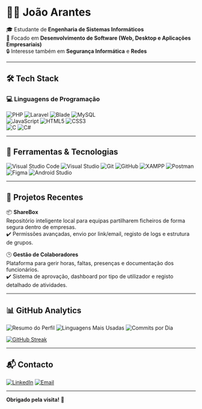 # 👨‍💻 João Arantes

🎓 Estudante de **Engenharia de Sistemas Informáticos**  
🚀 Focado em **Desenvolvimento de Software (Web, Desktop e Aplicações Empresariais)**  
🔒 Interesse também em **Segurança Informática** e **Redes**

---

## 🛠️ Tech Stack

### 💻 Linguagens de Programação

![PHP](https://img.shields.io/badge/PHP-777BB4?style=for-the-badge&logo=php&logoColor=white)
![Laravel](https://img.shields.io/badge/Laravel-E74430?style=for-the-badge&logo=laravel&logoColor=white)
![Blade](https://img.shields.io/badge/Blade-black?style=for-the-badge)
![MySQL](https://img.shields.io/badge/MySQL-005C84?style=for-the-badge&logo=mysql&logoColor=white)  
![JavaScript](https://img.shields.io/badge/JavaScript-F7DF1E?style=for-the-badge&logo=javascript&logoColor=black)
![HTML5](https://img.shields.io/badge/HTML5-E34F26?style=for-the-badge&logo=html5&logoColor=white)
![CSS3](https://img.shields.io/badge/CSS3-1572B6?style=for-the-badge&logo=css3&logoColor=white)  
![C](https://img.shields.io/badge/C-00599C?style=for-the-badge&logo=c&logoColor=white)
![C#](https://img.shields.io/badge/C%23-239120?style=for-the-badge&logo=c-sharp&logoColor=white)

---

## 🧰 Ferramentas & Tecnologias

![Visual Studio Code](https://img.shields.io/badge/VS_Code-007ACC?style=for-the-badge&logo=visual-studio-code&logoColor=white)
![Visual Studio](https://img.shields.io/badge/Visual_Studio-5C2D91?style=for-the-badge&logo=visual-studio&logoColor=white)
![Git](https://img.shields.io/badge/Git-F05032?style=for-the-badge&logo=git&logoColor=white)
![GitHub](https://img.shields.io/badge/GitHub-181717?style=for-the-badge&logo=github&logoColor=white)
![XAMPP](https://img.shields.io/badge/XAMPP-FB7A24?style=for-the-badge&logo=xampp&logoColor=white)
![Postman](https://img.shields.io/badge/Postman-FF6C37?style=for-the-badge&logo=postman&logoColor=white)
![Figma](https://img.shields.io/badge/Figma-F24E1E?style=for-the-badge&logo=figma&logoColor=white)
![Android Studio](https://img.shields.io/badge/Android_Studio-3DDC84?style=for-the-badge&logo=android-studio&logoColor=white)

---

## 📌 Projetos Recentes

📦 **ShareBox**  
Repositório inteligente local para equipas partilharem ficheiros de forma segura dentro de empresas.  
✔️ Permissões avançadas, envio por link/email, registo de logs e estrutura de grupos.

🕒 **Gestão de Colaboradores**  
Plataforma para gerir horas, faltas, presenças e documentação dos funcionários.  
✔️ Sistema de aprovação, dashboard por tipo de utilizador e registo detalhado de atividades.

---

## 📊 GitHub Analytics

![Resumo do Perfil](https://github-profile-summary-cards.vercel.app/api/cards/profile-details?username=Arantes722&theme=github_dark)
![Linguagens Mais Usadas](https://github-profile-summary-cards.vercel.app/api/cards/most-commit-language?username=Arantes722&theme=github_dark)
![Commits por Dia](https://github-profile-summary-cards.vercel.app/api/cards/productive-time?username=Arantes722&theme=github_dark&utcOffset=0)

[![GitHub Streak](https://streak-stats.demolab.com?user=Arantes722&theme=github-dark&hide_border=true)](https://git.io/streak-stats)

---

## 📬 Contacto

[![LinkedIn](https://img.shields.io/badge/LinkedIn-0A66C2?style=for-the-badge&logo=linkedin&logoColor=white)](https://www.linkedin.com/in/joao-arantes-783647267/)
[![Email](https://img.shields.io/badge/Gmail-D14836?style=for-the-badge&logo=gmail&logoColor=white)](mailto:arantesjps@gmail.com)

---

**Obrigado pela visita!** 👋
